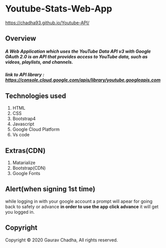 # **Youtube-Stats-Web-App**
https://chadha93.github.io/Youtube-API/


## Overview

##### A Web Application which uses the **YouTube Data API v3** with **Google OAuth 2.0** is an API that provides access to YouTube data, such as videos, playlists, and channels.
##### link to API library : https://console.cloud.google.com/apis/library/youtube.googleapis.com

## Technologies used

1. HTML
2. CSS
3. Bootstrap4
4. Javascript
5. Google Cloud Platform
6. Vs code

## Extras(CDN)

1. Matarialize
2. Bootstrap(CDN)
3. Google Fonts

## Alert(when signing 1st time)
while logging in with your google account a prompt will apear for going back to safety or advance **in order to use the app click advance** it will get you logged in.

## Copyright
Copyright © 2020 Gaurav Chadha, All rights reserved.

